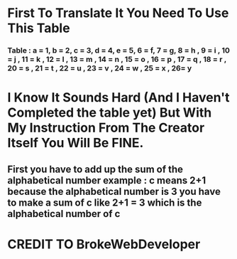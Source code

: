 # First To Translate It You Need To Use This Table 
### Table : a = 1, b = 2, c = 3, d = 4, e = 5, 6 = f, 7 = g, 8 = h , 9 = i  , 10 = j , 11 = k , 12 = l , 13 = m , 14 = n , 15 = o , 16 = p , 17 = q , 18 = r , 20 = s , 21 = t , 22 = u , 23 = v , 24 = w , 25 = x , 26= y  
# I Know It Sounds Hard (And I Haven't Completed the table yet) But With My Instruction From The Creator Itself You Will Be FINE.
## First you have to add up the sum of the alphabetical number example : c means 2+1 because the alphabetical number is 3 you have to make a sum of c like 2+1 = 3 which is the alphabetical number of c
# CREDIT TO BrokeWebDeveloper
